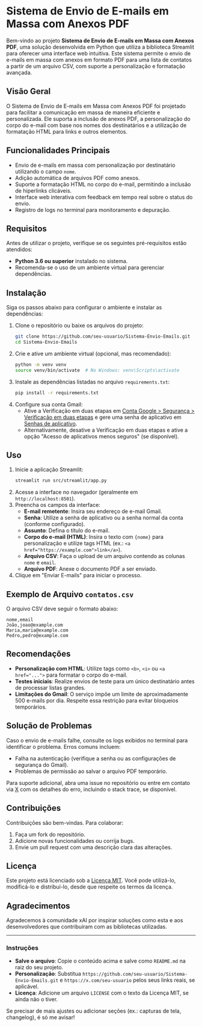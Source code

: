 # Sistema de Envio de E-mails em Massa com Anexos PDF

Bem-vindo ao projeto **Sistema de Envio de E-mails em Massa com Anexos PDF**, uma solução desenvolvida em Python que utiliza a biblioteca Streamlit para oferecer uma interface web intuitiva. Este sistema permite o envio de e-mails em massa com anexos em formato PDF para uma lista de contatos a partir de um arquivo CSV, com suporte a personalização e formatação avançada.

## Visão Geral

O Sistema de Envio de E-mails em Massa com Anexos PDF foi projetado para facilitar a comunicação em massa de maneira eficiente e personalizada. Ele suporta a inclusão de anexos PDF, a personalização do corpo do e-mail com base nos nomes dos destinatários e a utilização de formatação HTML para links e outros elementos.

## Funcionalidades Principais

- Envio de e-mails em massa com personalização por destinatário utilizando o campo `nome`.
- Adição automática de arquivos PDF como anexos.
- Suporte a formatação HTML no corpo do e-mail, permitindo a inclusão de hiperlinks clicáveis.
- Interface web interativa com feedback em tempo real sobre o status do envio.
- Registro de logs no terminal para monitoramento e depuração.

## Requisitos

Antes de utilizar o projeto, verifique se os seguintes pré-requisitos estão atendidos:

- **Python 3.6 ou superior** instalado no sistema.
- Recomenda-se o uso de um ambiente virtual para gerenciar dependências.

## Instalação

Siga os passos abaixo para configurar o ambiente e instalar as dependências:

1. Clone o repositório ou baixe os arquivos do projeto:
   ```bash
   git clone https://github.com/seu-usuario/Sistema-Envio-Emails.git
   cd Sistema-Envio-Emails
   ```
2. Crie e ative um ambiente virtual (opcional, mas recomendado):
   ```bash
   python -m venv venv
   source venv/bin/activate  # No Windows: venv\Scripts\activate
   ```
3. Instale as dependências listadas no arquivo `requirements.txt`:
   ```bash
   pip install -r requirements.txt
   ```
4. Configure sua conta Gmail:
   - Ative a Verificação em duas etapas em [Conta Google > Segurança > Verificação em duas etapas](https://myaccount.google.com/security) e gere uma senha de aplicativo em [Senhas de aplicativo](https://myaccount.google.com/security).
   - Alternativamente, desative a Verificação em duas etapas e ative a opção "Acesso de aplicativos menos seguros" (se disponível).

## Uso

1. Inicie a aplicação Streamlit:
   ```bash
   streamlit run src/streamlit/app.py
   ```
2. Acesse a interface no navegador (geralmente em `http://localhost:8501`).
3. Preencha os campos da interface:
   - **E-mail remetente**: Insira seu endereço de e-mail Gmail.
   - **Senha**: Utilize a senha de aplicativo ou a senha normal da conta (conforme configurado).
   - **Assunto**: Defina o título do e-mail.
   - **Corpo do e-mail (HTML)**: Insira o texto com `{nome}` para personalização e utilize tags HTML (ex.: `<a href="https://example.com">link</a>`).
   - **Arquivo CSV**: Faça o upload de um arquivo contendo as colunas `nome` e `email`.
   - **Arquivo PDF**: Anexe o documento PDF a ser enviado.
4. Clique em "Enviar E-mails" para iniciar o processo.

## Exemplo de Arquivo `contatos.csv`

O arquivo CSV deve seguir o formato abaixo:

```csv
nome,email
João,joao@example.com
Maria,maria@example.com
Pedro,pedro@example.com
```

## Recomendações

- **Personalização com HTML**: Utilize tags como `<b>`, `<i>` ou `<a href="...">` para formatar o corpo do e-mail.
- **Testes iniciais**: Realize envios de teste para um único destinatário antes de processar listas grandes.
- **Limitações do Gmail**: O serviço impõe um limite de aproximadamente 500 e-mails por dia. Respeite essa restrição para evitar bloqueios temporários.

## Solução de Problemas

Caso o envio de e-mails falhe, consulte os logs exibidos no terminal para identificar o problema. Erros comuns incluem:
- Falha na autenticação (verifique a senha ou as configurações de segurança do Gmail).
- Problemas de permissão ao salvar o arquivo PDF temporário.

Para suporte adicional, abra uma issue no repositório ou entre em contato via [X](https://x.com/seu-usuario) com os detalhes do erro, incluindo o stack trace, se disponível.

## Contribuições

Contribuições são bem-vindas. Para colaborar:
1. Faça um fork do repositório.
2. Adicione novas funcionalidades ou corrija bugs.
3. Envie um pull request com uma descrição clara das alterações.

## Licença

Este projeto está licenciado sob a [Licença MIT](LICENSE). Você pode utilizá-lo, modificá-lo e distribuí-lo, desde que respeite os termos da licença.

## Agradecimentos

Agradecemos à comunidade xAI por inspirar soluções como esta e aos desenvolvedores que contribuíram com as bibliotecas utilizadas.

---

### Instruções
- **Salve o arquivo**: Copie o conteúdo acima e salve como `README.md` na raiz do seu projeto.
- **Personalização**: Substitua `https://github.com/seu-usuario/Sistema-Envio-Emails.git` e `https://x.com/seu-usuario` pelos seus links reais, se aplicável.
- **Licença**: Adicione um arquivo `LICENSE` com o texto da Licença MIT, se ainda não o tiver.

Se precisar de mais ajustes ou adicionar seções (ex.: capturas de tela, changelog), é só me avisar!